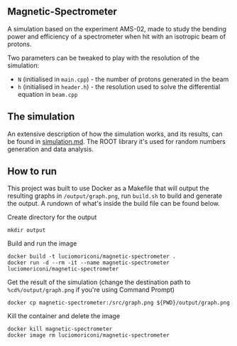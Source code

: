 ## Magnetic-Spectrometer

A simulation based on the experiment AMS-02, made to study the bending power and efficiency of a spectrometer when hit with an isotropic beam of protons.

Two parameters can be tweaked to play with the resolution of the simulation:

- `N` (initialised in `main.cpp`) - the number of protons generated in the beam
- `h` (initialised in `header.h`) - the resolution used to solve the differential equation in `beam.cpp`

## The simulation

An extensive description of how the simulation works, and its results, can be found in [simulation.md](simulation.md). The ROOT library it's used for random numbers generation and data analysis.

## How to run

This project was built to use Docker as a Makefile that will output the resulting graphs in `/output/graph.png`, run `build.sh` to build and generate the output. A rundown of what's inside the build file can be found below.

Create directory for the output

```
mkdir output
```

Build and run the image

```
docker build -t luciomoriconi/magnetic-spectrometer .
docker run -d --rm -it --name magnetic-spectrometer luciomoriconi/magnetic-spectrometer
```

Get the result of the simulation (change the destination path to `%cd%/output/graph.png` if you're using Command Prompt)

```
docker cp magnetic-spectrometer:/src/graph.png ${PWD}/output/graph.png
```

Kill the container and delete the image

```
docker kill magnetic-spectrometer
docker image rm luciomoriconi/magnetic-spectrometer
```
